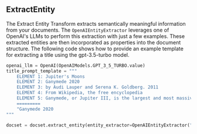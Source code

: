 ## ExtractEntity
The Extract Entity Transform extracts semantically meaningful information from your documents. The ``OpenAIEntityExtractor`` leverages one of OpenAI's LLMs to perform this extraction with just a few examples. These extracted entities are then incorporated as properties into the document structure. The following code shows how to provide an example template for extracting a title using the gpt-3.5-turbo model.

```python
openai_llm = OpenAI(OpenAIModels.GPT_3_5_TURBO.value)
title_prompt_template = """
    ELEMENT 1: Jupiter's Moons
    ELEMENT 2: Ganymede 2020
    ELEMENT 3: by Audi Lauper and Serena K. Goldberg. 2011
    ELEMENT 4: From Wikipedia, the free encyclopedia
    ELEMENT 5: Ganymede, or Jupiter III, is the largest and most massive natural satellite of Jupiter as well as in the Solar System, being a planetary-mass moon. It is the largest Solar System object without an atmosphere, despite being the only moon of the Solar System with a magnetic field. Like Titan, it is larger than the planet Mercury, but has somewhat less surface gravity than Mercury, Io or the Moon.
    =========
    "Ganymede 2020
"""

docset = docset.extract_entity(entity_extractor=OpenAIEntityExtractor("title", llm=openai_llm, prompt_template=title_prompt_template))
```

